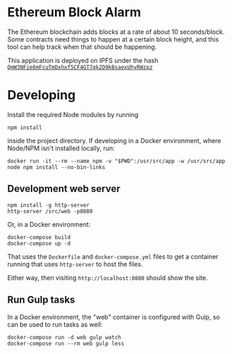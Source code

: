 # Ethereum Block Alarm
The Ethereum blockchain adds blocks at a rate of about 10 seconds/block. Some contracts need things to happen at a certain block height, and this tool can help track when that should be happening.

This application is deployed on IPFS under the hash [`QmW3NFie6mFcuTmDxhxf5CF4GT7qk2D9kBsaexUhyRWzpz`](https://ipfs.io/ipfs/QmW3NFie6mFcuTmDxhxf5CF4GT7qk2D9kBsaexUhyRWzpz/index.html)

# Developing
Install the required Node modules by running

    npm install

inside the project directory. If developing in a Docker environment, where Node/NPM isn't installed locally, run:

    docker run -it --rm --name npm -v "$PWD":/usr/src/app -w /usr/src/app node npm install --no-bin-links

## Development web server

    npm install -g http-server
    http-server /src/web -p8080

Or, in a Docker environment:

    docker-compose build
    docker-compose up -d

That uses the `Dockerfile` and `docker-compose.yml` files to get a container running that uses `http-server` to host the files.

Either way, then visiting `http://localhost:8080` should show the site.

## Run Gulp tasks
In a Docker environment, the "web" container is configured with Gulp, so can be used to run tasks as well:

    docker-compose run -d web gulp watch
    docker-compose run --rm web gulp less
